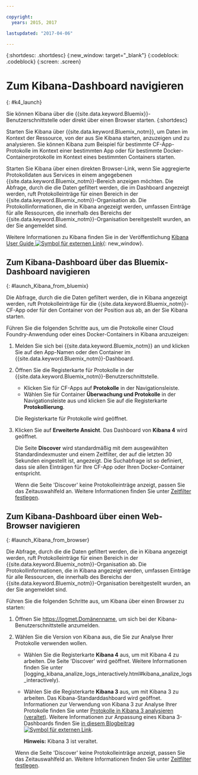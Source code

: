 ```yaml
---

copyright:
  years: 2015, 2017

lastupdated: "2017-04-06"

---
```



{:shortdesc: .shortdesc}
{:new_window: target="_blank"}
{:codeblock: .codeblock}
{:screen: .screen}


# Zum Kibana-Dashboard navigieren
{: #k4_launch}

Sie können Kibana über die {{site.data.keyword.Bluemix}}-Benutzerschnittstelle oder direkt über einen Browser starten.
{:shortdesc}

Starten Sie Kibana über {{site.data.keyword.Bluemix_notm}}, um Daten im Kontext der Ressource, von der aus Sie Kibana starten, anzuzeigen und zu analysieren. Sie können Kibana zum Beispiel für bestimmte CF-App-Protokolle im Kontext einer bestimmten App oder für bestimmte Docker-Containerprotokolle im Kontext eines bestimmten Containers starten. 
    
Starten Sie Kibana über einen direkten Browser-Link, wenn Sie aggregierte Protokolldaten aus Services in einem angegebenen {{site.data.keyword.Bluemix_notm}}-Bereich anzeigen möchten. Die Abfrage, durch die die Daten gefiltert werden, die im Dashboard angezeigt werden, ruft Protokolleinträge für einen Bereich in der {{site.data.keyword.Bluemix_notm}}-Organisation ab. Die Protokollinformationen, die in Kibana angezeigt werden, umfassen Einträge für alle Ressourcen, die innerhalb des Bereichs der {{site.data.keyword.Bluemix_notm}}-Organisation bereitgestellt wurden, an der Sie angemeldet sind. 

Weitere Informationen zu Kibana finden Sie in der Veröffentlichung [Kibana User Guide ![Symbol für externen Link](../../../icons/launch-glyph.svg "Symbol für externen Link")](https://www.elastic.co/guide/en/kibana/4.1/index.html){: new_window}.
    

##  Zum Kibana-Dashboard über das Bluemix-Dashboard navigieren
{: #launch_Kibana_from_bluemix}

Die Abfrage, durch die die Daten gefiltert werden, die in Kibana angezeigt werden, ruft Protokolleinträge für die {{site.data.keyword.Bluemix_notm}}-CF-App oder für den Container von der Position aus ab, an der Sie Kibana starten. 

Führen Sie die folgenden Schritte aus, um die Protokolle einer Cloud Foundry-Anwendung oder eines Docker-Containers in Kibana anzuzeigen:

1. Melden Sie sich bei {{site.data.keyword.Bluemix_notm}} an und klicken Sie auf den App-Namen oder den Container im {{site.data.keyword.Bluemix_notm}}-Dashboard. 
    
2. Öffnen Sie die Registerkarte für Protokolle in der {{site.data.keyword.Bluemix_notm}}-Benutzerschnittstelle.

    * Klicken Sie für CF-Apps auf **Protokolle** in der Navigationsleiste. 
    * Wählen Sie für Container **Überwachung und Protokolle** in der Navigationsleiste aus und klicken Sie auf die Registerkarte **Protokollierung**. 
    
    Die Registerkarte für Protokolle wird geöffnet. 
    
3. Klicken Sie auf **Erweiterte Ansicht**. Das Dashboard von **Kibana 4** wird geöffnet.

    Die Seite **Discover** wird standardmäßig mit dem ausgewählten Standardindexmuster und einem Zeitfilter, der auf die letzten 30 Sekunden eingestellt ist, angezeigt. Die Suchabfrage ist so definiert, dass sie allen Einträgen für Ihre CF-App oder Ihren Docker-Container entspricht.

    Wenn die Seite 'Discover' keine Protokolleinträge anzeigt, passen Sie das Zeitauswahlfeld an. Weitere Informationen finden Sie unter [Zeitfilter festlegen](logging_kibana_set_time_filter.html#set_time_filter).


##  Zum Kibana-Dashboard über einen Web-Browser navigieren
{: #launch_Kibana_from_browser}

Die Abfrage, durch die die Daten gefiltert werden, die in Kibana angezeigt werden, ruft Protokolleinträge für einen Bereich in der {{site.data.keyword.Bluemix_notm}}-Organisation ab. Die Protokollinformationen, die in Kibana angezeigt werden, umfassen Einträge für alle Ressourcen, die innerhalb des Bereichs der {{site.data.keyword.Bluemix_notm}}-Organisation bereitgestellt wurden, an der Sie angemeldet sind.

Führen Sie die folgenden Schritte aus, um Kibana über einen Browser zu starten:

1. Öffnen Sie [https://logmet.<span class="keyword" data-hd-keyref="DomainName">Domänenname</span>](https://logmet.{DomainName}), um sich bei der Kibana-Benutzerschnittstelle anzumelden.

2. Wählen Sie die Version von Kibana aus, die Sie zur Analyse Ihrer Protokolle verwenden wollen.
    * Wählen Sie die Registerkarte **Kibana 4** aus, um mit Kibana 4 zu arbeiten. Die Seite 'Discover' wird geöffnet. Weitere Informationen finden Sie unter [logging_kibana_analize_logs_interactively.html#kibana_analize_logs_interactively).
    * Wählen Sie die Registerkarte **Kibana 3** aus, um mit Kibana 3 zu arbeiten. Das Kibana-Standarddashboard wird geöffnet. Informationen zur Verwendung von Kibana 3 zur Analyse Ihrer Protokolle finden Sie unter [Protokolle in Kibana 3 analysieren (veraltet)](../logging_view_kibana3.html#analyzing_logs_Kibana3). Weitere Informationen zur Anpassung eines Kibana 3-Dashboards finden Sie [in diesem Blogbeitrag ![Symbol für externen Link](../../../icons/launch-glyph.svg "Symbol für externen Link")](https://www.ibm.com/blogs/bluemix/2015/09/creating-custom-kibana-dashboard-in-bluemix/).
     
        **Hinweis:** Kibana 3 ist veraltet.

    Wenn die Seite 'Discover' keine Protokolleinträge anzeigt, passen Sie das Zeitauswahlfeld an. Weitere Informationen finden Sie unter [Zeitfilter festlegen](logging_kibana_set_time_filter.html#set_time_filter).


